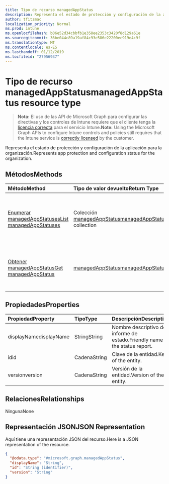 ```yaml
---
title: Tipo de recurso managedAppStatus
description: Representa el estado de protección y configuración de la aplicación para la organización.
author: tfitzmac
localization_priority: Normal
ms.prod: intune
ms.openlocfilehash: b06e52d34cbbfb1e358ee2353c3420f8d129a61e
ms.sourcegitcommit: 36be044c89a19af84c93e586e22200ec919e4c9f
ms.translationtype: MT
ms.contentlocale: es-ES
ms.lasthandoff: 01/12/2019
ms.locfileid: "27956937"
---
```

# <a name="managedappstatus-resource-type"></a><span data-ttu-id="f2d0e-103">Tipo de recurso managedAppStatus</span><span class="sxs-lookup"><span data-stu-id="f2d0e-103">managedAppStatus resource type</span></span>

> <span data-ttu-id="f2d0e-104">**Nota:** El uso de las API de Microsoft Graph para configurar las directivas y los controles de Intune requiere que el cliente tenga la [licencia correcta](https://go.microsoft.com/fwlink/?linkid=839381) para el servicio Intune.</span><span class="sxs-lookup"><span data-stu-id="f2d0e-104">**Note:** Using the Microsoft Graph APIs to configure Intune controls and policies still requires that the Intune service is [correctly licensed](https://go.microsoft.com/fwlink/?linkid=839381) by the customer.</span></span>

<span data-ttu-id="f2d0e-105">Representa el estado de protección y configuración de la aplicación para la organización.</span><span class="sxs-lookup"><span data-stu-id="f2d0e-105">Represents app protection and configuration status for the organization.</span></span>
## <a name="methods"></a><span data-ttu-id="f2d0e-106">Métodos</span><span class="sxs-lookup"><span data-stu-id="f2d0e-106">Methods</span></span>
|<span data-ttu-id="f2d0e-107">Método</span><span class="sxs-lookup"><span data-stu-id="f2d0e-107">Method</span></span>|<span data-ttu-id="f2d0e-108">Tipo de valor devuelto</span><span class="sxs-lookup"><span data-stu-id="f2d0e-108">Return Type</span></span>|<span data-ttu-id="f2d0e-109">Descripción</span><span class="sxs-lookup"><span data-stu-id="f2d0e-109">Description</span></span>|
|:---|:---|:---|
|[<span data-ttu-id="f2d0e-110">Enumerar managedAppStatuses</span><span class="sxs-lookup"><span data-stu-id="f2d0e-110">List managedAppStatuses</span></span>](../api/intune-mam-managedappstatus-list.md)|<span data-ttu-id="f2d0e-111">Colección [managedAppStatus](../resources/intune-mam-managedappstatus.md)</span><span class="sxs-lookup"><span data-stu-id="f2d0e-111">[managedAppStatus](../resources/intune-mam-managedappstatus.md) collection</span></span>|<span data-ttu-id="f2d0e-112">Enumere las propiedades y las relaciones de los objetos [managedAppStatus](../resources/intune-mam-managedappstatus.md).</span><span class="sxs-lookup"><span data-stu-id="f2d0e-112">List properties and relationships of the [managedAppStatus](../resources/intune-mam-managedappstatus.md) objects.</span></span>|
|[<span data-ttu-id="f2d0e-113">Obtener managedAppStatus</span><span class="sxs-lookup"><span data-stu-id="f2d0e-113">Get managedAppStatus</span></span>](../api/intune-mam-managedappstatus-get.md)|[<span data-ttu-id="f2d0e-114">managedAppStatus</span><span class="sxs-lookup"><span data-stu-id="f2d0e-114">managedAppStatus</span></span>](../resources/intune-mam-managedappstatus.md)|<span data-ttu-id="f2d0e-115">Lea las propiedades y las relaciones del objeto [managedAppStatus](../resources/intune-mam-managedappstatus.md).</span><span class="sxs-lookup"><span data-stu-id="f2d0e-115">Read properties and relationships of the [managedAppStatus](../resources/intune-mam-managedappstatus.md) object.</span></span>|

## <a name="properties"></a><span data-ttu-id="f2d0e-116">Propiedades</span><span class="sxs-lookup"><span data-stu-id="f2d0e-116">Properties</span></span>
|<span data-ttu-id="f2d0e-117">Propiedad</span><span class="sxs-lookup"><span data-stu-id="f2d0e-117">Property</span></span>|<span data-ttu-id="f2d0e-118">Tipo</span><span class="sxs-lookup"><span data-stu-id="f2d0e-118">Type</span></span>|<span data-ttu-id="f2d0e-119">Descripción</span><span class="sxs-lookup"><span data-stu-id="f2d0e-119">Description</span></span>|
|:---|:---|:---|
|<span data-ttu-id="f2d0e-120">displayName</span><span class="sxs-lookup"><span data-stu-id="f2d0e-120">displayName</span></span>|<span data-ttu-id="f2d0e-121">String</span><span class="sxs-lookup"><span data-stu-id="f2d0e-121">String</span></span>|<span data-ttu-id="f2d0e-122">Nombre descriptivo del informe de estado.</span><span class="sxs-lookup"><span data-stu-id="f2d0e-122">Friendly name of the status report.</span></span>|
|<span data-ttu-id="f2d0e-123">id</span><span class="sxs-lookup"><span data-stu-id="f2d0e-123">id</span></span>|<span data-ttu-id="f2d0e-124">Cadena</span><span class="sxs-lookup"><span data-stu-id="f2d0e-124">String</span></span>|<span data-ttu-id="f2d0e-125">Clave de la entidad.</span><span class="sxs-lookup"><span data-stu-id="f2d0e-125">Key of the entity.</span></span>|
|<span data-ttu-id="f2d0e-126">version</span><span class="sxs-lookup"><span data-stu-id="f2d0e-126">version</span></span>|<span data-ttu-id="f2d0e-127">Cadena</span><span class="sxs-lookup"><span data-stu-id="f2d0e-127">String</span></span>|<span data-ttu-id="f2d0e-128">Versión de la entidad.</span><span class="sxs-lookup"><span data-stu-id="f2d0e-128">Version of the entity.</span></span>|

## <a name="relationships"></a><span data-ttu-id="f2d0e-129">Relaciones</span><span class="sxs-lookup"><span data-stu-id="f2d0e-129">Relationships</span></span>
<span data-ttu-id="f2d0e-130">Ninguna</span><span class="sxs-lookup"><span data-stu-id="f2d0e-130">None</span></span>
## <a name="json-representation"></a><span data-ttu-id="f2d0e-131">Representación JSON</span><span class="sxs-lookup"><span data-stu-id="f2d0e-131">JSON Representation</span></span>
<span data-ttu-id="f2d0e-132">Aquí tiene una representación JSON del recurso.</span><span class="sxs-lookup"><span data-stu-id="f2d0e-132">Here is a JSON representation of the resource.</span></span>
<!-- {
  "blockType": "resource",
  "keyProperty": "id",
  "@odata.type": "microsoft.graph.managedAppStatus"
}
-->
``` json
{
  "@odata.type": "#microsoft.graph.managedAppStatus",
  "displayName": "String",
  "id": "String (identifier)",
  "version": "String"
}
```



